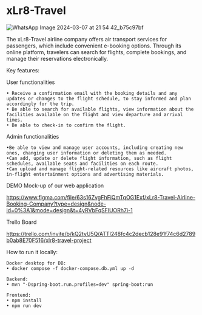 # xLr8-Travel

![WhatsApp Image 2024-03-07 at 21 54 42_b75c97bf](https://github.com/cioltanandrei/xLr8-travel/assets/12067826/656647fc-6088-41e2-83fa-ba7548c4f538)

The xLr8-Travel airline company offers air transport services for passengers, which include convenient e-booking options. Through its online platform, travelers can search for flights, complete bookings, and manage their reservations electronically.

Key features:

  User functionalities
  
    • Receive a confirmation email with the booking details and any updates or changes to the flight schedule, to stay informed and plan accordingly for the trip.
    • Be able to search for available flights, view information about the facilities available on the flight and view departure and arrival times.  
    • Be able to check-in to confirm the flight.

  Admin functionalities
  
    •Be able to view and manage user accounts, including creating new ones, changing user information or deleting them as needed.
    •Can add, update or delete flight information, such as flight schedules, available seats and facilities on each route.
    •Can upload and manage flight-related resources like aircraft photos, in-flight entertainment options and advertising materials.

DEMO Mock-up of our web application

 https://www.figma.com/file/63s16ZvgFhFiQmTqOG1Exf/xLr8-Travel-Airline-Booking-Company?type=design&node-id=0%3A1&mode=design&t=4yRVbFqSFlUORh7i-1

 Trello Board
 
https://trello.com/invite/b/kQ2tyU5Q/ATTI248fc4c2decb128e91f74c6d2789b0ab8E70F516/xlr8-travel-project




How to run it locally:

    Docker desktop for DB:
    • docker compose -f docker-compose.db.yml up -d

    Backend:
    • mvn "-Dspring-boot.run.profiles=dev" spring-boot:run

    Frontend:
    • npm install
    • npm run dev

